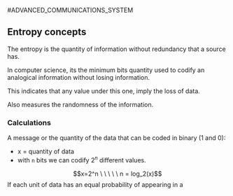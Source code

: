 #ADVANCED_COMMUNICATIONS_SYSTEM

## Entropy concepts

The entropy is the quantity of information without redundancy that a source has. 

In computer science, its the minimum bits quantity used to codify an analogical information without losing information. 

This indicates that any value under this one, imply the loss of data. 

Also measures the randomness of the information. 

### Calculations

A message or the quantity of the data that can be coded in binary (1 and 0): 

* x = quantity of data
* with `n` bits we can codify $2^n$ different values. 

$$x=2^n  \ \ \ \ \ n = log_2(x)$$ If each unit of data has an equal probability of appearing in a 